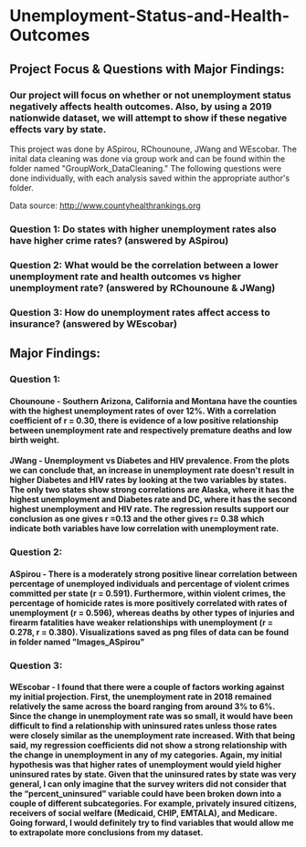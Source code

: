 # Unemployment-Status-and-Health-Outcomes

## Project Focus & Questions with Major Findings:

### Our project will focus on whether or not unemployment status negatively affects health outcomes. Also, by using a 2019 nationwide dataset, we will attempt to show if these negative effects vary by state. 

This project was done by ASpirou, RChounoune, JWang and WEscobar. 
The inital data cleaning was done via group work and can be found within the folder named "GroupWork_DataCleaning." 
The following questions were done individually, with each analysis saved within the appropriate author's folder.

Data source: http://www.countyhealthrankings.org

### Question 1: Do states with higher unemployment rates also have higher crime rates? (answered by ASpirou)

### Question 2: What would be the correlation between a lower unemployment rate and health outcomes vs higher unemployment rate? (answered by RChounoune & JWang)

### Question 3: How do unemployment rates affect access to insurance? (answered by WEscobar)


## Major Findings:



### Question 1:

#### Chounoune - Southern Arizona, California and Montana have the counties with the highest unemployment rates of over 12%. With a correlation coefficient of r =  0.30, there is evidence of a low positive relationship between unemployment rate and respectively premature deaths and low birth weight.


#### JWang - Unemployment vs Diabetes and HIV prevalence.  From the plots we can conclude that, an increase in unemployment rate doesn't result in higher Diabetes and HIV rates by looking at the two variables by states. The only two states show strong correlations are Alaska, where it has the highest unemployment and Diabetes rate and DC, where it has the second highest unemployment and HIV rate. The regression results support our conclusion as one gives r =0.13 and the other gives r= 0.38 which indicate both variables have low correlation with unemployment rate.

### Question 2:

#### ASpirou - There is a moderately strong positive linear correlation between percentage of unemployed individuals and percentage of violent crimes committed per state (r = 0.591). Furthermore, within violent crimes, the percentage of homicide rates is more positively correlated with rates of unemployment (r = 0.596), whereas deaths by other types of injuries and firearm fatalities have weaker relationships with unemployment (r = 0.278, r = 0.380). Visualizations saved as png files of data can be found in folder named "Images_ASpirou"


### Question 3:
#### WEscobar - I found that there were a couple of factors working against my initial projection. First, the unemployment rate in 2018 remained relatively the same across the board ranging from around 3% to 6%. Since the change in unemployment rate was so small, it would have been difficult to find a relationship with uninsured rates unless those rates were closely similar as the unemployment rate increased. With that being said, my regression coefficients did not show a strong relationship with the change in unemployment in any of my categories. Again, my initial hypothesis was that higher rates of unemployment would yield higher uninsured rates by state. Given that the uninsured rates by state was very general, I can only imagine that the survey writers did not consider that the “percent_uninsured” variable could have been broken down into a couple of different subcategories. For example, privately insured citizens, receivers of social welfare (Medicaid, CHIP, EMTALA), and Medicare. Going forward, I would definitely try to find variables that would allow me to extrapolate more conclusions from my dataset.
